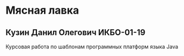 # Мясная лавка
## Кузин Данил Олегович ИКБО-01-19
Курсовая работа по шаблонам программных платформ языка Java
